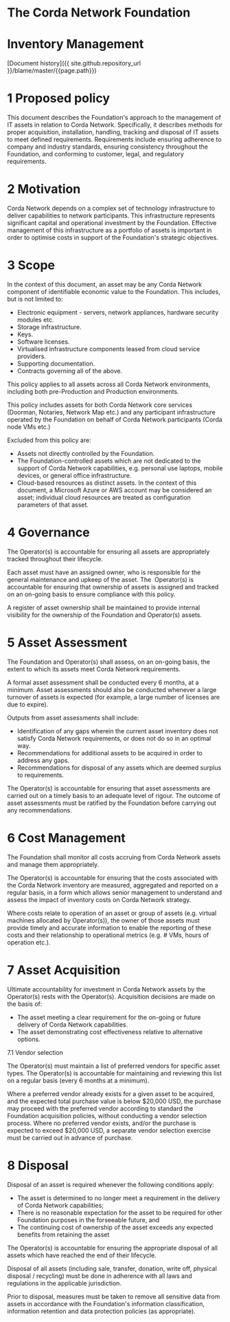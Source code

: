 The Corda Network Foundation
============================

Inventory Management
====================

[Document history]({{ site.github.repository_url }}/blame/master/{{page.path}})

1 Proposed policy
=================

This document describes the Foundation's approach to the management of IT assets in relation to Corda Network. 
Specifically, it describes methods for proper acquisition, installation, handling, tracking and disposal of IT assets 
to meet defined requirements. Requirements include ensuring adherence to company and industry standards, ensuring 
consistency throughout the Foundation, and conforming to customer, legal, and regulatory requirements.

2 Motivation
============

Corda Network depends on a complex set of technology infrastructure to deliver capabilities to network participants. 
This infrastructure represents significant capital and operational investment by the Foundation. Effective management 
of this infrastructure as a portfolio of assets is important in order to optimise costs in support of the Foundation's 
strategic objectives.

3 Scope
=======

In the context of this document, an asset may be any Corda Network component of identifiable economic value to the 
Foundation. This includes, but is not limited to:

* Electronic equipment - servers, network appliances, hardware security modules etc.
* Storage infrastructure.
* Keys.
* Software licenses.
* Virtualised infrastructure components leased from cloud service providers.
* Supporting documentation.
* Contracts governing all of the above.

This policy applies to all assets across all Corda Network environments, including both pre-Production and Production 
environments.

This policy includes assets for both Corda Network core services (Doorman, Notaries, Network Map etc.) and any 
participant infrastructure operated by the Foundation on behalf of Corda Network participants (Corda node VMs etc.)

Excluded from this policy are:

* Assets not directly controlled by the Foundation.
* The Foundation-controlled assets which are not dedicated to the support of Corda Network capabilities, e.g. 
personal use laptops, mobile devices, or general office infrastructure.
* Cloud-based resources as distinct assets. In the context of this document, a Microsoft Azure or AWS account may be 
considered an asset; individual cloud resources are treated as configuration parameters of that asset.

4 Governance
============

The Operator(s) is accountable for ensuring all assets are appropriately tracked throughout their lifecycle.

Each asset must have an assigned owner, who is responsible for the general maintenance and upkeep of the asset. The 
Operator(s) is accountable for ensuring that ownership of assets is assigned and tracked on an on-going basis to ensure 
compliance with this policy.

A register of asset ownership shall be maintained to provide internal visibility for the ownership of the Foundation 
and Operator(s) assets.

5 Asset Assessment
==================

The Foundation and Operator(s) shall assess, on an on-going basis, the extent to which its assets meet Corda Network 
requirements. 

A formal asset assessment shall be conducted every 6 months, at a minimum. Asset assessments should also be conducted 
whenever a large turnover of assets is expected (for example, a large number of licenses are due to expire).

Outputs from asset assessments shall include:

* Identification of any gaps wherein the current asset inventory does not satisfy Corda Network requirements, or does 
not do so in an optimal way.
* Recommendations for additional assets to be acquired in order to address any gaps.
* Recommendations for disposal of any assets which are deemed surplus to requirements.

The Operator(s) is accountable for ensuring that asset assessments are carried out on a timely basis to an adequate 
level of rigour. The outcome of asset assessments must be ratified by the Foundation  before carrying out any 
recommendations.

6 Cost Management 
=================

The Foundation shall monitor all costs accruing from Corda Network assets and manage them appropriately.

The Operator(s) is accountable for ensuring that the costs associated with the Corda Network inventory are measured, 
aggregated and reported on a regular basis, in a form which allows senior management to understand and assess the 
impact of inventory costs on Corda Network strategy.

Where costs relate to operation of an asset or group of assets (e.g. virtual machines allocated by Operator(s)), the 
owner of those assets must provide timely and accurate information to enable the reporting of these costs and their 
relationship to operational metrics (e.g. # VMs, hours of operation etc.).

7 Asset Acquisition
===================

Ultimate accountability for investment in Corda Network assets by the Operator(s) rests with the Operator(s). 
Acquisition decisions are made on the basis of:

* The asset meeting a clear requirement for the on-going or future delivery of Corda Network capabilities.
* The asset demonstrating cost effectiveness relative to alternative options.

7.1 Vendor selection

The Operator(s) must maintain a list of preferred vendors for specific asset types. The Operator(s) is accountable 
for maintaining and reviewing this list on a regular basis (every 6 months at a minimum).

Where a preferred vendor already exists for a given asset to be acquired, and the expected total purchase value is 
below $20,000 USD, the purchase may proceed with the preferred vendor according to standard the Foundation acquisition 
policies, without conducting a vendor selection process. Where no preferred vendor exists, and/or the purchase is 
expected to exceed $20,000 USD, a separate vendor selection exercise must be carried out in advance of purchase. 

8 Disposal
==========

Disposal of an asset is required whenever the following conditions apply:

* The asset is determined to no longer meet a requirement in the delivery of Corda Network capabilities;
* There is no reasonable expectation for the asset to be required for other Foundation purposes in the forseeable 
future, and
* The continuing cost of ownership of the asset exceeds any expected benefits from retaining the asset

The Operator(s) is accountable for ensuring the appropriate disposal of all assets which 
have reached the end of their lifecycle.

Disposal of all assets (including sale, transfer, donation, write off, physical disposal / recycling) must be done in 
adherence with all laws and regulations in the applicable jurisdiction.

Prior to disposal, measures must be taken to remove all sensitive data from assets in accordance with the Foundation's 
information classification, information retention and data protection policies (as appropriate).